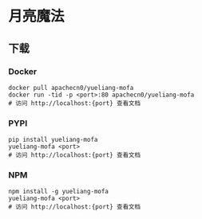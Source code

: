 # 月亮魔法

## 下载

### Docker

```
docker pull apachecn0/yueliang-mofa
docker run -tid -p <port>:80 apachecn0/yueliang-mofa
# 访问 http://localhost:{port} 查看文档
```

### PYPI

```
pip install yueliang-mofa
yueliang-mofa <port>
# 访问 http://localhost:{port} 查看文档
```

### NPM

```
npm install -g yueliang-mofa
yueliang-mofa <port>
# 访问 http://localhost:{port} 查看文档
```